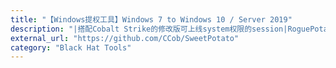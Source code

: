 ```yaml
---
title: "【Windows提权工具】Windows 7 to Windows 10 / Server 2019"
description: "|搭配Cobalt Strike的修改版可上线system权限的session|RoguePotato：又一个 Windows 提权工具"
external_url: "https://github.com/CCob/SweetPotato"
category: "Black Hat Tools"
---
```

